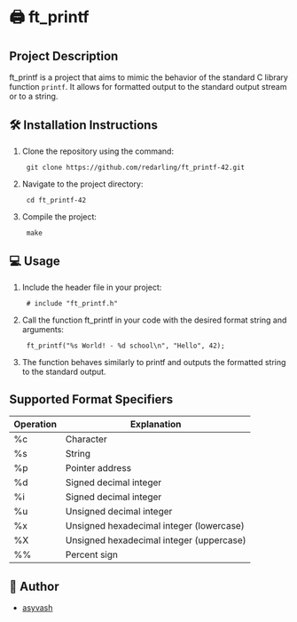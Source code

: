 # 🖨️ ft_printf

## Project Description
ft_printf is a project that aims to mimic the behavior of the standard C library function `printf`. It allows for formatted output to the standard output stream or to a string.

## 🛠️ Installation Instructions
1. Clone the repository using the command:

        git clone https://github.com/redarling/ft_printf-42.git

2. Navigate to the project directory:

        cd ft_printf-42

3. Compile the project:

        make

## 💻 Usage
1. Include the header file in your project:

        # include "ft_printf.h"

2. Call the function ft_printf in your code with the desired format string and arguments:

        ft_printf("%s World! - %d school\n", "Hello", 42);

3. The function behaves similarly to printf and outputs the formatted string to the standard output.

## Supported Format Specifiers

| Operation | Explanation                                |
|-----------|---------------------------------------------|
| %c        | Character |
| %s        | String |
| %p        | Pointer address                 |
| %d        | Signed decimal integer |
| %i        | Signed decimal integer |
| %u        | Unsigned decimal integer |
| %x        | Unsigned hexadecimal integer (lowercase) |
| %X        | Unsigned hexadecimal integer (uppercase)                  |
| %%        | Percent sign |

## 📝 Author
- [asyvash](https://github.com/redarling)

